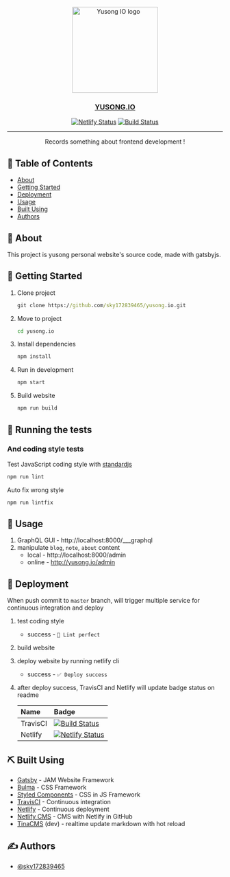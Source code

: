 <p align="center">
  <a href="https://yusong.io" rel="noopener">
 <img width=200px height=200px src="https://user-images.githubusercontent.com/9082423/62130266-3b27ff80-b30b-11e9-9a7c-b7582dcf6d0f.png" alt="Yusong IO logo"></a>
</p>

<h3 align="center">
  <a href="https://yusong.io">YUSONG.IO</a>
</h3>

<div align="center">

  [![Netlify Status][netlify-image]][netlify-url]
  [![Build Status][travis-image]][travis-url]

</div>

[netlify-image]: https://api.netlify.com/api/v1/badges/60b3ae1e-8068-4a92-acdd-8a048816c900/deploy-status
[netlify-url]: https://app.netlify.com/sites/yusong-io/deploys
[travis-image]: https://img.shields.io/travis/sky172839465/yusong.io.svg?branch=master
[travis-url]: https://travis-ci.com/sky172839465/yusong.io

---

<p align="center"> Records something about frontend development !
    <br> 
</p>

## 📝 Table of Contents
- [About](#about)
- [Getting Started](#getting_started)
- [Deployment](#deployment)
- [Usage](#usage)
- [Built Using](#built_using)
- [Authors](#authors)

## 🧐 About <a name = "about"></a>
This project is yusong personal website's source code, made with gatsbyjs.

## 🏁 Getting Started <a name = "getting_started"></a>

1. Clone project
    ```cmd
    git clone https://github.com/sky172839465/yusong.io.git
    ```
1. Move to project
    ```cmd
    cd yusong.io
    ```
1. Install dependencies
    ```cmd
    npm install
    ```
1. Run in development
    ```cmd
    npm start
    ```
1. Build website
    ```cmd
    npm run build
    ```

## 🔧 Running the tests <a name = "tests"></a>
<!-- Explain how to run the automated tests for this system.

### Break down into end to end tests
Explain what these tests test and why

```
Give an example
``` -->

### And coding style tests
Test JavaScript coding style with [standardjs](https://standardjs.com/)

```cmd
npm run lint
```

Auto fix wrong style

```cmd
npm run lintfix
```

## 🎈 Usage <a name="usage"></a>
1. GraphQL GUI - http://localhost:8000/___graphql
1. manipulate `blog`, `note`, `about` content
    - local - http://localhost:8000/admin
    - online - http://yusong.io/admin

## 🚀 Deployment <a name = "deployment"></a>
When push commit to `master` branch, will trigger multiple service for continuous integration and deploy

  1. test coding style
      - success - `💯 Lint perfect`
  1. build website
  1. deploy website by running netlify cli
      - success - `✅ Deploy success`
  1. after deploy success, TravisCI and Netlify will update badge status on readme

      | Name | Badge |
      | :--- | :--- |
      | TravisCI | [![Build Status][travis-image]][travis-url] |
      | Netlify | [![Netlify Status][netlify-image]][netlify-url] |


## ⛏️ Built Using <a name = "built_using"></a>
- [Gatsby](https://www.gatsbyjs.org/) - JAM Website Framework
- [Bulma](https://bulma.io/) - CSS Framework
- [Styled Components](https://styled-components.com/) - CSS in JS Framework
- [TravisCI](https://travis-ci.com/) - Continuous integration
- [Netlify](https://www.netlify.com/) - Continuous deployment
- [Netlify CMS](https://www.netlifycms.org/) - CMS with Netlify in GitHub
- [TinaCMS](https://tinacms.org/) (dev) - realtime update markdown with hot reload

## ✍️ Authors <a name = "authors"></a>
- [@sky172839465](https://github.com/sky172839465)
